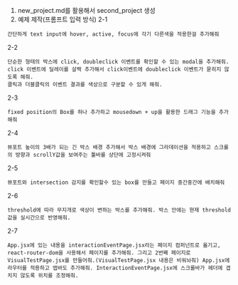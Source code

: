 1. new_project.md를 활용해서 second_project 생성
2. 예제 제작(프롬프트 입력 방식)
2-1 
``` 
간단하게 text input에 hover, active, focus에 각기 다른색을 적용한걸 추가해줘
```
2-2
``` 간단하게
단순한 형태의 박스에 click, doubleclick 이벤트를 확인할 수 있는 modal을 추가해줘. click 이벤트에 딜레이를 살짝 추가해서 click이벤트에 doubleclick 이벤트가 묻히지 않도록 해줘.
클릭과 더블클릭의 이벤트 결과를 색상으로 구분할 수 있게 해줘.
```

2-3
```
fixed position의 Box를 하나 추가하고 mousedown + up을 활용한 드래그 기능을 추가해줘
```

2-4 
```
뷰포트 높이의 3배가 되는 긴 박스 배경 추가해서 박스 배경에 그라데이션을 적용하고 스크롤의 방향과 scrollY값을 보여주는 툴바를 상단에 고정시켜줘
```

2-5
```
뷰포트와 intersection 감지를 확인할수 있는 box를 만들고 페이지 중간중간에 배치해줘
```

2-6
```
threshold에 따라 무지개로 색상이 변하는 박스를 추가해줘. 박스 안에는 현재 threshold값을 실시간으로 반영해줘.
```

2-7
```
App.jsx에 있는 내용을 interactionEventPage.jsx라는 페이지 컴퍼넌트로 옮기고, react-router-dom을 사용해서 페이지를 추가해줘. 그리고 2번째 페이지로 VisualTestPage.jsx를 만들어줘.(VisualTestPage.jsx 내용은 비워놔줘) App.jsx에 라우터를 적용하고 앱바도 추가해줘. InteractionEventPage.jsx에 스크롤바가 헤더에 겹치지 않도록 위치를 조정해줘.
```